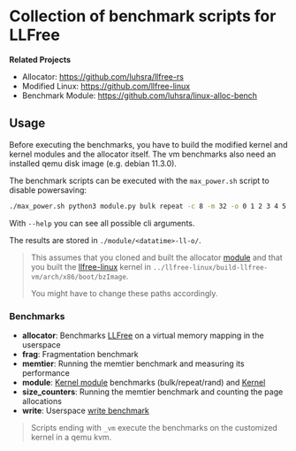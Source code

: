 # Collection of benchmark scripts for LLFree

**Related Projects**
- Allocator: https://github.com/luhsra/llfree-rs
- Modified Linux: https://github.com/llfree-linux
- Benchmark Module: https://github.com/luhsra/linux-alloc-bench


## Usage

Before executing the benchmarks, you have to build the modified kernel and kernel modules and the allocator itself.
The vm benchmarks also need an installed qemu disk image (e.g. debian 11.3.0).

The benchmark scripts can be executed with the `max_power.sh` script to disable powersaving:

```bash
./max_power.sh python3 module.py bulk repeat -c 8 -m 32 -o 0 1 2 3 4 5 6 7 8 9 10 --kernel ../llfree-linux/build-llfree-vm/arch/x86/boot/bzImage --module ../linux-alloc-bench/alloc.ko --suffix ll-o
```

With `--help` you can see all possible cli arguments.

The results are stored in `./module/<datatime>-ll-o/`.

> This assumes that you cloned and built the allocator
> [module](https://github.com/luhsra/linux-alloc-bench)
> and that you built the [llfree-linux](https://github.com/llfree-linux) kernel in
> `../llfree-linux/build-llfree-vm/arch/x86/boot/bzImage`.
>
> You might have to change these paths accordingly.

### Benchmarks

- **allocator**: Benchmarks [LLFree](https://github.com/luhsra/llfree-rs) on a virtual memory mapping in the userspace
- **frag**: Fragmentation benchmark
- **memtier**: Running the memtier benchmark and measuring its performance
- **module**: [Kernel module](https://github.com/luhsra/linux-alloc-bench) benchmarks (bulk/repeat/rand) and [Kernel](https://github.com/llfree-linux)
- **size_counters**: Running the memtier benchmark and counting the page allocations
- **write**: Userspace [write benchmark](https://github.com/luhsra/llfree-rs/blob/main/bench/src/bin/write.rs)

> Scripts ending with `_vm` execute the benchmarks on the customized kernel in a qemu kvm.
